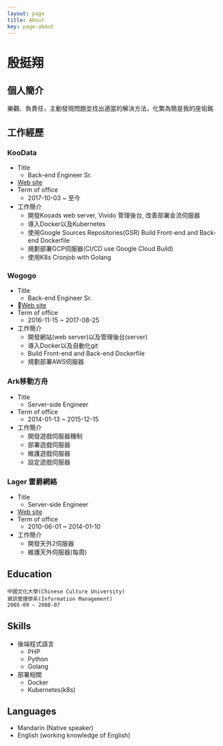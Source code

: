 ```yaml
---
layout: page
title: About
key: page-about
---
```

# 殷挺翔


## 個人簡介
樂觀、負責任，主動發現問題並找出適當的解決方法，化繁為簡是我的座佑銘

## 工作經歷
### KooData
- Title
    - Back-end Engineer Sr.
- [Web site](https://www.koodata.com.tw/)
- Term of office
    - 2017-10-03 ~ 至今
- 工作簡介
    - 開發Kooads web server, Vivido 管理後台, 改善部署金流伺服器
    - 導入Docker以及Kubernetes
    - 使用Google Sources Repositories(GSR) Build Front-end and Back-end Dockerfile
    - 規劃部署GCP伺服器(CI/CD use Google Cloud Build)
    - 使用K8s Cronjob with Golang

### Wogogo
- Title
    - Back-end Engineer Sr.
- [Web site](https://www.wogogo.com/)
- Term of office
    - 2016-11-15 ~ 2017-08-25
- 工作簡介
    - 開發網站(web server)以及管理後台(server)
    - 導入Docker以及自動化git
    - Build Front-end and Back-end Dockerfile
    - 規劃部署AWS伺服器

### Ark移動方舟
- Title
    - Server-side Engineer
- Term of office
    - 2014-01-13 ~ 2015-12-15
- 工作簡介
    - 開發遊戲伺服器機制
    - 部署遊戲伺服器
    - 維護遊戲伺服器
    - 設定遊戲伺服器

### Lager 雷爵網絡
- Title
    - Server-side Engineer
- [Web site](http://mo.lager.com.tw/)
- Term of office
    - 2010-06-01 ~ 2014-01-10
- 工作簡介
    - 開發天外2伺服器
    - 維護天外伺服器(每周)

## Education
    中國文化大學(Chinese Culture University)
    資訊管理學系(Information Management)
    2005-09 ~ 2008-07

## Skills
- 後端程式語言
    - PHP
    - Python
    - Golang
- 部署相關
    - Docker 
    - Kubernetes(k8s)

## Languages
* Mandarin (Native speaker)
* English (working knowledge of English)





